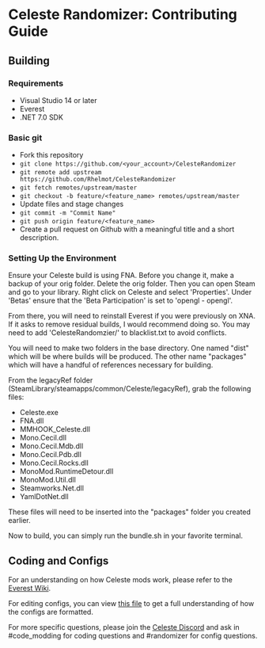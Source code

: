 # Celeste Randomizer: Contributing Guide

## Building

### Requirements

* Visual Studio 14 or later
* Everest
* .NET 7.0 SDK

### Basic git

* Fork this repository
* `git clone https://github.com/<your_account>/CelesteRandomizer`
* `git remote add upstream https://github.com/Rhelmot/CelesteRandomizer`
* `git fetch remotes/upstream/master`
* `git checkout -b feature/<feature_name> remotes/upstream/master`
* Update files and stage changes
* `git commit -m "Commit Name"`
* `git push origin feature/<feature_name>`
* Create a pull request on Github with a meaningful title and a short description.

### Setting Up the Environment

Ensure your Celeste build is using FNA. Before you change it, make a backup of your orig folder. Delete the orig folder. Then you can open Steam and go to your library. Right click on Celeste and select 'Properties'. Under 'Betas' ensure that the 'Beta Participation' is set to 'opengl - opengl'.

From there, you will need to reinstall Everest if you were previously on XNA. If it asks to remove residual builds, I would recommend doing so. You may need to add 'CelesteRandomzier/' to blacklist.txt to avoid conflicts.

You will need to make two folders in the base directory. One named "dist" which will be where builds will be produced. The other name "packages" which will have a handful of references necessary for building.

From the legacyRef folder (SteamLibrary/steamapps/common/Celeste/legacyRef), grab the following files:

* Celeste.exe
* FNA.dll
* MMHOOK_Celeste.dll
* Mono.Cecil.dll
* Mono.Cecil.Mdb.dll
* Mono.Cecil.Pdb.dll
* Mono.Cecil.Rocks.dll
* MonoMod.RuntimeDetour.dll
* MonoMod.Util.dll
* Steamworks.Net.dll
* YamlDotNet.dll

These files will need to be inserted into the "packages" folder you created earlier.

Now to build, you can simply run the bundle.sh in your favorite terminal.

## Coding and Configs

For an understanding on how Celeste mods work, please refer to the [Everest Wiki](https://github.com/EverestAPI/Resources/wiki/Making-Code-Mods).

For editing configs, you can view [this file](https://github.com/rhelmot/CelesteRandomizer/blob/master/docs/metadata.md) to get a full understanding of how the configs are formatted.

For more specific questions, please join the [Celeste Discord](https://discord.gg/celeste) and ask in #code_modding for coding questions and #randomizer for config questions.
